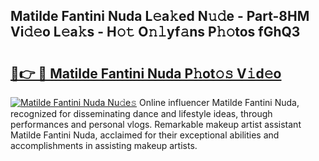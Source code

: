 ## Matilde Fantini Nuda L𝚎a𝚔ed N𝚞𝚍e - Part-8HM Vi𝚍𝚎o L𝚎a𝚔s - H𝚘𝚝 O𝚗𝚕yf𝚊ns P𝚑𝚘tos fGhQ3

# <h2><a href="http://kfav23.oniu.top/?m=Matilde+Fantini+Nuda">🔗👉 🔴 Matilde Fantini Nuda P𝚑ot𝚘𝚜 V𝚒d𝚎o</a></h2>

[![Matilde Fantini Nuda Nu𝚍e𝚜](https://i.imgur.com/0qMVB7G.gif)](http://kfav23.oniu.top/?m=Matilde+Fantini+Nuda)
Online influencer Matilde Fantini Nuda, recognized for disseminating dance and lifestyle ideas, through performances and personal vlogs. Remarkable makeup artist assistant Matilde Fantini Nuda, acclaimed for their exceptional abilities and accomplishments in assisting makeup artists.  
